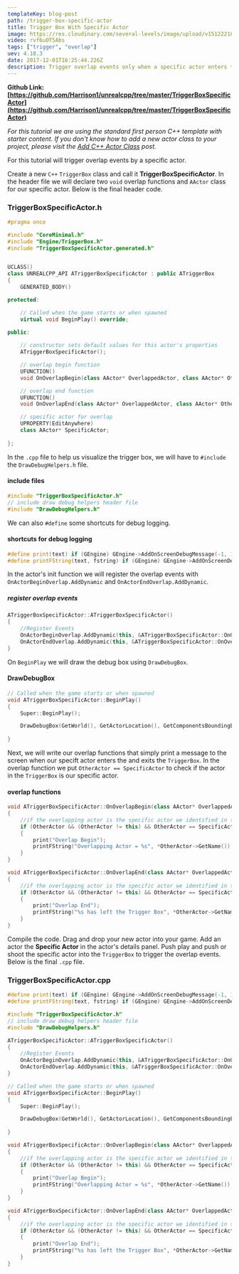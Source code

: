 ```yaml
---
templateKey: blog-post
path: /trigger-box-specific-actor
title: Trigger Box With Specific Actor
image: https://res.cloudinary.com/several-levels/image/upload/v1512221876/trigger-box-specific-actor_jtm9pb.jpg
video: rvf6uOT5Abs
tags: ["trigger", "overlap"]
uev: 4.18.3
date: 2017-12-01T16:25:44.226Z
description: Trigger overlap events only when a specific actor enters the TriggerBox.
---
```

**Github Link: [https://github.com/Harrison1/unrealcpp/tree/master/TriggerBoxSpecificActor](https://github.com/Harrison1/unrealcpp/tree/master/TriggerBoxSpecificActor)**

*For this tutorial we are using the standard first person C++ template with starter content. If you don't know how to add a new actor class to your project, please visit the [Add C++ Actor Class](/add-actor-class) post.*

For this tutorial will trigger overlap events by a specific actor. 

Create a new `C++` `TriggerBox` class and call it **TriggerBoxSpecificActor**. In the header file we will declare two `void` overlap functions and `AActor` class for our specific actor. Below is the final header code.

### TriggerBoxSpecificActor.h
```cpp
#pragma once

#include "CoreMinimal.h"
#include "Engine/TriggerBox.h"
#include "TriggerBoxSpecificActor.generated.h"


UCLASS()
class UNREALCPP_API ATriggerBoxSpecificActor : public ATriggerBox
{
	GENERATED_BODY()

protected:

	// Called when the game starts or when spawned
	virtual void BeginPlay() override;
	
public:

	// constructor sets default values for this actor's properties
	ATriggerBoxSpecificActor();

	// overlap begin function
	UFUNCTION()
	void OnOverlapBegin(class AActor* OverlappedActor, class AActor* OtherActor);

	// overlap end function
	UFUNCTION()
	void OnOverlapEnd(class AActor* OverlappedActor, class AActor* OtherActor);

	// specific actor for overlap
	UPROPERTY(EditAnywhere)
	class AActor* SpecificActor;
	
};
```

In the `.cpp` file to help us visualize the trigger box, we will have to `#include` the `DrawDebugHelpers.h` file.

#### include files
```cpp
#include "TriggerBoxSpecificActor.h"
// include draw debug helpers header file
#include "DrawDebugHelpers.h"
```

We can also `#define` some shortcuts for debug logging.

#### shortcuts for debug logging
```cpp
#define print(text) if (GEngine) GEngine->AddOnScreenDebugMessage(-1, 1.5, FColor::Green,text)
#define printFString(text, fstring) if (GEngine) GEngine->AddOnScreenDebugMessage(-1, 5.f, FColor::Green, FString::Printf(TEXT(text), fstring))
```

In the actor's init function we will register the overlap events with `OnActorBeginOverlap.AddDynamic` and `OnActorEndOverlap.AddDynamic`. 

##### register overlap events
```cpp
ATriggerBoxSpecificActor::ATriggerBoxSpecificActor()
{
    //Register Events
    OnActorBeginOverlap.AddDynamic(this, &ATriggerBoxSpecificActor::OnOverlapBegin);
    OnActorEndOverlap.AddDynamic(this, &ATriggerBoxSpecificActor::OnOverlapEnd);
}
```

On `BeginPlay` we will draw the debug box using `DrawDebugBox`.

#### DrawDebugBox
```cpp
// Called when the game starts or when spawned
void ATriggerBoxSpecificActor::BeginPlay()
{
	Super::BeginPlay();

    DrawDebugBox(GetWorld(), GetActorLocation(), GetComponentsBoundingBox().GetExtent(), FColor::Green, true, -1, 0, 5);
	
}
```

Next, we will write our overlap functions that simply print a message to the screen when our specift actor enters the and exits the `TriggerBox`. In the overlap function we put `OtherActor == SpecificActor` to check if the actor in the `TriggerBox` is our specific actor.

#### overlap functions
```cpp
void ATriggerBoxSpecificActor::OnOverlapBegin(class AActor* OverlappedActor, class AActor* OtherActor)
{
    //if the overlapping actor is the specific actor we identified in the editor
    if (OtherActor && (OtherActor != this) && OtherActor == SpecificActor )
    {
        print("Overlap Begin");
        printFString("Overlapping Actor = %s", *OtherActor->GetName());
    }
}

void ATriggerBoxSpecificActor::OnOverlapEnd(class AActor* OverlappedActor, class AActor* OtherActor)
{
    //if the overlapping actor is the specific actor we identified in the editor
    if (OtherActor && (OtherActor != this) && OtherActor == SpecificActor )
    {
        print("Overlap End");
        printFString("%s has left the Trigger Box", *OtherActor->GetName());
    }
}
```

Compile the code. Drag and drop your new actor into your game. Add an actor the **Specific Actor** in the actor's details panel. Push play and push or shoot the specific actor into the `TriggerBox` to trigger the overlap events. Below is the final `.cpp` file.

### TriggerBoxSpecificActor.cpp
```cpp
#define print(text) if (GEngine) GEngine->AddOnScreenDebugMessage(-1, 1.5, FColor::Green,text)
#define printFString(text, fstring) if (GEngine) GEngine->AddOnScreenDebugMessage(-1, 5.f, FColor::Green, FString::Printf(TEXT(text), fstring))

#include "TriggerBoxSpecificActor.h"
// include draw debug helpers header file
#include "DrawDebugHelpers.h"

ATriggerBoxSpecificActor::ATriggerBoxSpecificActor()
{
    //Register Events
    OnActorBeginOverlap.AddDynamic(this, &ATriggerBoxSpecificActor::OnOverlapBegin);
    OnActorEndOverlap.AddDynamic(this, &ATriggerBoxSpecificActor::OnOverlapEnd);
}

// Called when the game starts or when spawned
void ATriggerBoxSpecificActor::BeginPlay()
{
	Super::BeginPlay();

    DrawDebugBox(GetWorld(), GetActorLocation(), GetComponentsBoundingBox().GetExtent(), FColor::Green, true, -1, 0, 5);
	
}

void ATriggerBoxSpecificActor::OnOverlapBegin(class AActor* OverlappedActor, class AActor* OtherActor)
{
    //if the overlapping actor is the specific actor we identified in the editor
    if (OtherActor && (OtherActor != this) && OtherActor == SpecificActor )
    {
        print("Overlap Begin");
        printFString("Overlapping Actor = %s", *OtherActor->GetName());
    }
}

void ATriggerBoxSpecificActor::OnOverlapEnd(class AActor* OverlappedActor, class AActor* OtherActor)
{
    //if the overlapping actor is the specific actor we identified in the editor
    if (OtherActor && (OtherActor != this) && OtherActor == SpecificActor )
    {
        print("Overlap End");
        printFString("%s has left the Trigger Box", *OtherActor->GetName());
    }
}
```